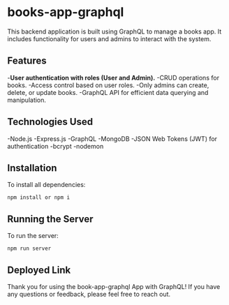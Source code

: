 # books-app-graphql
This backend application is built using GraphQL to manage a books app. It includes functionality for users and admins to interact with the system.

## Features
-**User authentication with roles (User and Admin).**
-CRUD operations for books.
-Access control based on user roles.
-Only admins can create, delete, or update books.
-GraphQL API for efficient data querying and manipulation.

## Technologies Used
-Node.js
-Express.js
-GraphQL
-MongoDB
-JSON Web Tokens (JWT) for authentication
-bcrypt 
-nodemon

## Installation

To install all dependencies:

`npm install or npm i`

## Running the Server

To run the server:

`npm run server`

## Deployed Link



Thank you for using the book-app-graphql  App with GraphQL! If you have any questions or feedback, please feel free to reach out.

